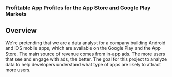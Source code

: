 ### Profitable App Profiles for the App Store and Google Play Markets

## Overview
We're pretending that we are a data analyst for a company building Android and iOS mobile apps, which are available on the Google Play and the App Store. The main source of revenue comes from in-app ads. The more users that see and engage with ads, the better. The goal for this project to analyze data to help developers understand what type of apps are likely to attract more users.

